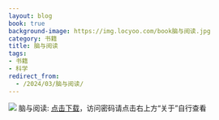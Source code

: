 ```yaml
---
layout: blog
book: true
background-image: https://img.locyoo.com/book脑与阅读.jpg
category: 书籍
title: 脑与阅读
tags:
- 书籍
- 科学
redirect_from:
  - /2024/03/脑与阅读/
---
```

![](https://img.locyoo.com/book脑与阅读.jpg)
脑与阅读: <a name = "ref1" href="https://url18.ctfile.com/f/50983618-1319973928-9aff92?p=3619">点击下载</a>，访问密码请点击右上方“关于”自行查看